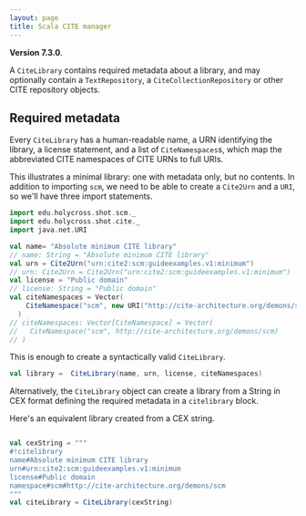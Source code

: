 ```yaml
---
layout: page
title: Scala CITE manager
---
```


**Version 7.3.0**.


A `CiteLibrary` contains required metadata about a library, and may optionally contain a `TextRepository`, a `CiteCollectionRepository` or other CITE repository objects.


## Required metadata

Every `CiteLibrary` has a human-readable name, a URN identifying the library, a license statement, and a list of `CiteNamespaces`s, which map the abbreviated CITE namespaces of CITE URNs to full URIs.

This illustrates a minimal library: one with metadata only, but no contents. In addition to importing `scm`, we need to be able to create a `Cite2Urn` and a `URI`, so we'll have three import statements.

```scala
import edu.holycross.shot.scm._
import edu.holycross.shot.cite._
import java.net.URI

val name= "Absolute minimum CITE library"
// name: String = "Absolute minimum CITE library"
val urn = Cite2Urn("urn:cite2:scm:guideexamples.v1:minimum")
// urn: Cite2Urn = Cite2Urn("urn:cite2:scm:guideexamples.v1:minimum")
val license = "Public domain"
// license: String = "Public domain"
val citeNamespaces = Vector(
    CiteNamespace("scm", new URI("http://cite-architecture.org/demons/scm"))
  )
// citeNamespaces: Vector[CiteNamespace] = Vector(
//   CiteNamespace("scm", http://cite-architecture.org/demons/scm)
// )
```

This is enough to create a syntactically valid `CiteLibrary`.

```scala
val library =  CiteLibrary(name, urn, license, citeNamespaces)
```


Alternatively, the `CiteLibrary` object can create a library from a String in CEX format defining the required metadata in a `citelibrary` block.

Here's an equivalent library created from a CEX string.

```scala

val cexString = """
#!citelibrary
name#Absolute minimum CITE library
urn#urn:cite2:scm:guideexamples.v1:minimum
license#Public domain
namespace#scm#http://cite-architecture.org/demons/scm
"""
val citeLibrary = CiteLibrary(cexString)
```
